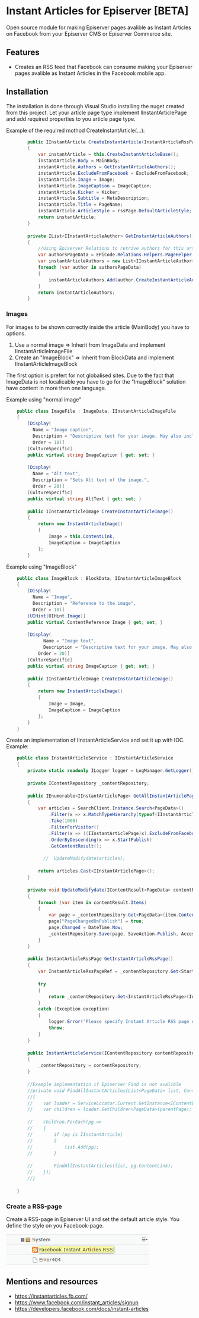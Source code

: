 # Instant Articles for Episerver [BETA] #
Open source module for making Episerver pages avalible as Instant Articles on Facebook from your Episerver CMS or Episerver Commerce site.

## Features ##
 * Creates an RSS feed that Facebook can consume making your Episerver pages avalible as Instant Articles in the Facebook mobile app.

## Installation ##
The installation is done through Visual Studio installing the nuget created from this project. 
Let your article page type implement IInstantArticlePage and add required properties to you article page type.

Example of the required mothod CreateInstantArticle(...):
```C#
        public IInstantArticle CreateInstantArticle(InstantArticleRssPage rssPage)
        {
            var instantArticle = this.CreateInstantArticleBase();
            instantArticle.Body = MainBody;
            instantArticle.Authors = GetInstantArticleAuthors();
            instantArticle.ExcludeFromFacebook = ExcludeFromFacebook;
            instantArticle.Image = Image;
            instantArticle.ImageCaption = ImageCaption;
            instantArticle.Kicker = Kicker;
            instantArticle.Subtitle = MetaDescription;
            instantArticle.Title = PageName;
            instantArticle.ArticleStyle = rssPage.DefaultArticleStyle;
            return instantArticle;
        }

        private IList<IInstantArticleAuthor> GetInstantArticleAuthors()
        {
            //Using Episerver Relations to retrive authors for this article https://github.com/BVNetwork/Relations
            var authorsPageData = EPiCode.Relations.Helpers.PageHelper.GetPagesRelated(this.ContentLink.ToPageReference(), "ArticleWriter").Cast<IInstantArticleAuthorContent>();
            var instantArticleAuthors = new List<IInstantArticleAuthor>();
            foreach (var author in authorsPageData)
            {
                instantArticleAuthors.Add(author.CreateInstantArticleAuthor());
            }
            return instantArticleAuthors;
        }
```
### Images ###
For images to be shown correctly inside the article (MainBody) you have to options.
1. Use a normal image => Inherit from ImageData and implement IInstantArticleImageFile
2. Create an "ImageBlock" => Inherit from BlockData and implement IInstantArticleImageBlock

The first option is prefert for not globalised sites. Due to the fact that ImageData is not localicable you have to go for the "ImageBlock" solution have content in more then one language.

Example using "normal image"

```C#
    public class ImageFile : ImageData, IInstantArticleImageFile
    {
        [Display(
          Name = "Image caption",
          Description = "Descriptive text for your image. May also include attribution to the originator or creator of this image.",
          Order = 10)]
        [CultureSpecific]
        public virtual string ImageCaption { get; set; }

        [Display(
          Name = "Alt text",
          Description = "Sets Alt text of the image.",
          Order = 20)]
        [CultureSpecific]
        public virtual string AltText { get; set; }

        public IInstantArticleImage CreateInstantArticleImage()
        {
            return new InstantArticleImage()
            {
                Image = this.ContentLink,
                ImageCaption = ImageCaption
            };
        }
```

Example using "ImageBlock"
```C#
    public class ImageBlock : BlockData, IInstantArticleImageBlock
    {
        [Display(
          Name = "Image",
          Description = "Reference to the image",
          Order = 10)] 
        [UIHint(UIHint.Image)]
        public virtual ContentReference Image { get; set; }

        [Display(
              Name = "Image text",
              Description = "Descriptive text for your image. May also include attribution to the originator or creator of this image.",
            Order = 20)]
        [CultureSpecific]
        public virtual string ImageCaption { get; set; }

        public IInstantArticleImage CreateInstantArticleImage()
        {
            return new InstantArticleImage()
            {
                Image = Image,
                ImageCaption = ImageCaption
            };
        }
    }
```

Create an implementation of IInstantArticleService and set it up with IOC.
Example:
```C#
    public class InstantArticleService : IInstantArticleService
    {
        private static readonly ILogger logger = LogManager.GetLogger();

        private IContentRepository _contentRepository;

        public IEnumerable<IInstantArticlePage> GetAllInstantArticlePages()
        {
            var articles = SearchClient.Instance.Search<PageData>()
                .Filter(x => x.MatchTypeHierarchy(typeof(IInstantArticlePage)))
                .Take(1000)
                .FilterForVisitor()
                .Filter(x => ((IInstantArticlePage)x).ExcludeFromFacebook.Match(false))
                .OrderByDescending(x => x.StartPublish)
                .GetContentResult();

              //  UpdateModifydate(articles);

            return articles.Cast<IInstantArticlePage>();
        }

        private void UpdateModifydate(IContentResult<PageData> contentResult)
        {
            foreach (var item in contentResult.Items)
            {
                var page = _contentRepository.Get<PageData>(item.ContentLink).CreateWritableClone();
                page["PageChangedOnPublish"] = true;
                page.Changed = DateTime.Now;
                _contentRepository.Save(page, SaveAction.Publish, AccessLevel.NoAccess);
            }
        }

        public InstantArticleRssPage GetInstantArticleRssPage()
        {
            var InstantArticleRssPageRef = _contentRepository.Get<StartPage>(ContentReference.StartPage).InstantArticleRssPage;

            try
            {
                return _contentRepository.Get<InstantArticleRssPage>(InstantArticleRssPageRef);
            }
            catch (Exception exception)
            {
                logger.Error("Please specify Instant Article RSS page on start page under Site settins", exception);
                throw;
            }
        }

        public InstantArticleService(IContentRepository contentRepository)
        {
            _contentRepository = contentRepository;
        }

        //Example implementation if Episerver Find is not avalible
        //private void FindAllInstantArticles(List<PageData> list, ContentReference parentPage)
        //{
        //    var loader = ServiceLocator.Current.GetInstance<IContentLoader>();
        //    var children = loader.GetChildren<PageData>(parentPage);

        //    children.ForEach(pg =>
        //    {
        //        if (pg is IInstantArticle)
        //        {
        //            list.Add(pg);
        //        }

        //        FindAllInstantArticles(list, pg.ContentLink);
        //    });
        //}

    }
```

### Create a RSS-page ###
Create a RSS-page in Episerver UI and set the default article style. You define the style on you Facebook-page.

![](https://raw.githubusercontent.com/BVNetwork/InstantArticles/master/doc/img/InstantArticlePageInEpiserver.png)


## Mentions and resources ##
* https://instantarticles.fb.com/
* https://www.facebook.com/instant_articles/signup
* https://developers.facebook.com/docs/instant-articles
